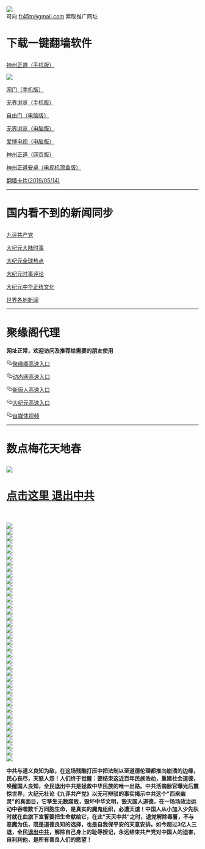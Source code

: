 <a name="1" id="1" target="_blank"></a> <span id="1"></span>
<a name="2" id="2" target="_blank"></a> <span id="2"></span>
<a name="3" id="3" target="_blank"></a> <span id="3"></span>
<a name="4" id="4" target="_blank"></a> <span id="4"></span>
<a name="5" id="5" target="_blank"></a> <span id="5"></span>
<a name="6" id="6" target="_blank"></a> <span id="6"></span>
<a name="7" id="7" target="_blank"></a> <span id="7"></span>
<a name="8" id="8" target="_blank"></a> <span id="8"></span>
<a name="9" id="9" target="_blank"></a> <span id="9"></span>
<img src="https://raw.githubusercontent.com/szzd3/1/master/t/fq1.jpg"><br>
可向 fr45tr@gmail.com 索取推广网址
<h1><p><strong>下载一键翻墙软件</strong></p></h1>
<p><a href="https://git.io/vQjqe">神州正道（手机版）</a><img src="https://raw.githubusercontent.com/hao369/a/master/benzoutuijian.gif" alt=""></p>
<img src="https://raw.githubusercontent.com/szzd3/1/master/t/sz.jpg"><br>
<p><a href="https://git.io/ogatea2">网门（手机版）</a><img src="https://raw.githubusercontent.com/hao369/a/master/benzoutuijian.gif" alt=""></p>
<p><a href="https://raw.githubusercontent.com/wujieliulan/download/master/um.apk?raw=true">无界浏览（手机版）</a></p>
<p><a href="https://git.io/fgp">自由门（电脑版）</a><img src="https://raw.githubusercontent.com/hao369/a/master/benzoutuijian.gif" alt=""></p>
<p><a href="https://git.io/vEJlj">无界浏览（电脑版）</a><img src="https://raw.githubusercontent.com/hao369/a/master/benzoutuijian.gif" alt=""></p>
<p><a href="https://raw.githubusercontent.com/szzd3/szzd1.github.io/master/szzd/iPPOTV.zip">爱博电视（电脑版）</a></p>
<p><a href="https://git.io/fxNjC">神州正道（网页版）</a></p>
<p><a href="https://git.io/vAonz">神州正道安卓（电视机顶盒版）</a></p>
<p><a href="https://git.io/fjIOc">翻墙卡片(2019/05/14)</a></p>
<hr>
<h1><p><strong>国内看不到的新闻同步</strong></p></h1>
<p><a target="_blank" href="https://git.io/fj0Tk">九评共产党</a></p>
<p><a target="_blank" href="https://git.io/fj0UM">大纪元大陆时事</a></p>
<p><a target="_blank" href="https://git.io/fj0TI">大纪元全球热点</a></p>
<p><a target="_blank" href="https://git.io/fj0Tt">大纪元时事评论</a></p>
<p><a target="_blank" href="https://git.io/fj0Tm">大纪元中华正统文化</a></p>
<p><a target="_blank" href="https://git.io/toutiao">世界各地新闻</a></p>
<hr><h1>聚缘阁代理</h1>
<p><strong>网址正常，欢迎访问及推荐给需要的朋友使用</strong></p>
<p>
<a id="user-content-聚缘阁高速入口" class="anchor" href="#%E8%81%9A%E7%BC%98%E9%98%81%E9%AB%98%E9%80%9F%E5%85%A5%E5%8F%A3" aria-hidden="true"><svg class="octicon octicon-link" viewbox="0 0 16 16" version="1.1" width="16" height="16" aria-hidden="true"><path fill-rule="evenodd" d="M4 9h1v1H4c-1.5 0-3-1.69-3-3.5S2.55 3 4 3h4c1.45 0 3 1.69 3 3.5 0 1.41-.91 2.72-2 3.25V8.59c.58-.45 1-1.27 1-2.09C10 5.22 8.98 4 8 4H4c-.98 0-2 1.22-2 2.5S3 9 4 9zm9-3h-1v1h1c1 0 2 1.22 2 2.5S13.98 12 13 12H9c-.98 0-2-1.22-2-2.5 0-.83.42-1.64 1-2.09V6.25c-1.09.53-2 1.84-2 3.25C6 11.31 7.55 13 9 13h4c1.45 0 3-1.69 3-3.5S14.5 6 13 6z"></path></svg></a><a href="https://p4t4lqu0t2.execute-api.us-east-1.amazonaws.com/r" rel="nofollow">聚缘阁高速入口</a><img src="https://raw.githubusercontent.com/hao369/a/master/jyg.gif" alt="">
</p>
<p>
<a id="user-content-动态网高速入口" class="anchor" href="#%E5%8A%A8%E6%80%81%E7%BD%91%E9%AB%98%E9%80%9F%E5%85%A5%E5%8F%A3" aria-hidden="true"><svg class="octicon octicon-link" viewbox="0 0 16 16" version="1.1" width="16" height="16" aria-hidden="true"><path fill-rule="evenodd" d="M4 9h1v1H4c-1.5 0-3-1.69-3-3.5S2.55 3 4 3h4c1.45 0 3 1.69 3 3.5 0 1.41-.91 2.72-2 3.25V8.59c.58-.45 1-1.27 1-2.09C10 5.22 8.98 4 8 4H4c-.98 0-2 1.22-2 2.5S3 9 4 9zm9-3h-1v1h1c1 0 2 1.22 2 2.5S13.98 12 13 12H9c-.98 0-2-1.22-2-2.5 0-.83.42-1.64 1-2.09V6.25c-1.09.53-2 1.84-2 3.25C6 11.31 7.55 13 9 13h4c1.45 0 3-1.69 3-3.5S14.5 6 13 6z"></path></svg></a><a href="https://p4t4lqu0t2.execute-api.us-east-1.amazonaws.com/r" rel="nofollow">动态网高速入口</a><img src="https://raw.githubusercontent.com/hao369/a/master/jygdl.gif" alt="">
</p>
<p>
<a id="user-content-新唐人高速入口" class="anchor" href="#%E6%96%B0%E5%94%90%E4%BA%BA%E9%AB%98%E9%80%9F%E5%85%A5%E5%8F%A3" aria-hidden="true"><svg class="octicon octicon-link" viewbox="0 0 16 16" version="1.1" width="16" height="16" aria-hidden="true"><path fill-rule="evenodd" d="M4 9h1v1H4c-1.5 0-3-1.69-3-3.5S2.55 3 4 3h4c1.45 0 3 1.69 3 3.5 0 1.41-.91 2.72-2 3.25V8.59c.58-.45 1-1.27 1-2.09C10 5.22 8.98 4 8 4H4c-.98 0-2 1.22-2 2.5S3 9 4 9zm9-3h-1v1h1c1 0 2 1.22 2 2.5S13.98 12 13 12H9c-.98 0-2-1.22-2-2.5 0-.83.42-1.64 1-2.09V6.25c-1.09.53-2 1.84-2 3.25C6 11.31 7.55 13 9 13h4c1.45 0 3-1.69 3-3.5S14.5 6 13 6z"></path></svg></a><a href="https://p4t4lqu0t2.execute-api.us-east-1.amazonaws.com/r" rel="nofollow">新唐人高速入口</a>
</p>
<p>
<a id="user-content-大纪元高速入口" class="anchor" href="#%E5%A4%A7%E7%BA%AA%E5%85%83%E9%AB%98%E9%80%9F%E5%85%A5%E5%8F%A3" aria-hidden="true"><svg class="octicon octicon-link" viewbox="0 0 16 16" version="1.1" width="16" height="16" aria-hidden="true"><path fill-rule="evenodd" d="M4 9h1v1H4c-1.5 0-3-1.69-3-3.5S2.55 3 4 3h4c1.45 0 3 1.69 3 3.5 0 1.41-.91 2.72-2 3.25V8.59c.58-.45 1-1.27 1-2.09C10 5.22 8.98 4 8 4H4c-.98 0-2 1.22-2 2.5S3 9 4 9zm9-3h-1v1h1c1 0 2 1.22 2 2.5S13.98 12 13 12H9c-.98 0-2-1.22-2-2.5 0-.83.42-1.64 1-2.09V6.25c-1.09.53-2 1.84-2 3.25C6 11.31 7.55 13 9 13h4c1.45 0 3-1.69 3-3.5S14.5 6 13 6z"></path></svg></a><a href="https://p4t4lqu0t2.execute-api.us-east-1.amazonaws.com/r" rel="nofollow">大纪元高速入口</a>
</p>
<p>
<a id="user-content-自媒体视频" class="anchor" href="#%E8%87%AA%E5%AA%92%E4%BD%93%E8%A7%86%E9%A2%91" aria-hidden="true"><svg class="octicon octicon-link" viewbox="0 0 16 16" version="1.1" width="16" height="16" aria-hidden="true"><path fill-rule="evenodd" d="M4 9h1v1H4c-1.5 0-3-1.69-3-3.5S2.55 3 4 3h4c1.45 0 3 1.69 3 3.5 0 1.41-.91 2.72-2 3.25V8.59c.58-.45 1-1.27 1-2.09C10 5.22 8.98 4 8 4H4c-.98 0-2 1.22-2 2.5S3 9 4 9zm9-3h-1v1h1c1 0 2 1.22 2 2.5S13.98 12 13 12H9c-.98 0-2-1.22-2-2.5 0-.83.42-1.64 1-2.09V6.25c-1.09.53-2 1.84-2 3.25C6 11.31 7.55 13 9 13h4c1.45 0 3-1.69 3-3.5S14.5 6 13 6z"></path></svg></a><a href="https://buudtuvzhl.execute-api.ap-northeast-1.amazonaws.com/bcx" rel="nofollow">自媒体视频</a>
</p>
<p>
<hr>
<h1><p><strong>数点梅花天地春</strong></p></h1>
<img src="https://raw.githubusercontent.com/szzd3/1/master/t/01.jpg">
<h1><strong><a href="https://s3-us-west-1.amazonaws.com/ogaten/show.htm?ogQuit.aspx&from=852" rel="nofollow">点击这里 退出中共</a></strong></h1><br>
<br>
<img src="https://raw.githubusercontent.com/szzd3/1/master/t/03.jpg"><br>
<img src="https://raw.githubusercontent.com/szzd3/1/master/t/04.jpg"><br>
<img src="https://raw.githubusercontent.com/szzd3/1/master/t/06.jpg"><br>
<img src="https://raw.githubusercontent.com/szzd3/1/master/t/07.jpg"><br>
<img src="https://raw.githubusercontent.com/szzd3/1/master/t/10.jpg"><br>
<img src="https://raw.githubusercontent.com/szzd3/1/master/t/11.jpg"><br>
<img src="https://raw.githubusercontent.com/szzd3/1/master/t/12.jpg"><br>
<img src="https://raw.githubusercontent.com/szzd3/1/master/t/13.jpg"><br>
<img src="https://raw.githubusercontent.com/szzd3/1/master/t/14.jpg"><br>
<img src="https://raw.githubusercontent.com/szzd3/1/master/t/15.jpg"><br>
<img src="https://raw.githubusercontent.com/szzd3/1/master/t/16.jpg"><br>
<img src="https://raw.githubusercontent.com/szzd3/1/master/t/17.jpg"><br>
<img src="https://raw.githubusercontent.com/szzd3/1/master/t/18.jpg"><br>
<img src="https://raw.githubusercontent.com/szzd3/1/master/t/19.jpg"><br>
<img src="https://raw.githubusercontent.com/szzd3/1/master/t/20.jpg"><br>
<img src="https://raw.githubusercontent.com/szzd3/1/master/t/21.jpg"><br>
<img src="https://raw.githubusercontent.com/szzd3/1/master/t/22.jpg"><br>
<img src="https://raw.githubusercontent.com/szzd3/1/master/t/23.jpg"><br>
<img src="https://raw.githubusercontent.com/szzd3/1/master/t/24.jpg"><br>
<img src="https://raw.githubusercontent.com/szzd3/1/master/t/25.jpg"><br>
<img src="https://raw.githubusercontent.com/szzd3/1/master/t/26.jpg"><br>
<img src="https://raw.githubusercontent.com/szzd3/1/master/t/27.jpg"><br>
<img src="https://raw.githubusercontent.com/szzd3/1/master/t/28.jpg"><br>
<img src="https://raw.githubusercontent.com/szzd3/1/master/t/29.jpg"><br>
<img src="https://raw.githubusercontent.com/szzd3/1/master/t/30.jpg"><br>
<img src="https://raw.githubusercontent.com/szzd3/1/master/t/31.jpg"><br>
<img src="https://raw.githubusercontent.com/szzd3/1/master/t/32.jpg"><br>
<img src="https://raw.githubusercontent.com/szzd3/1/master/t/33.jpg"><br>
<img src="https://raw.githubusercontent.com/szzd3/1/master/t/34.jpg"><br>
<img src="https://raw.githubusercontent.com/szzd3/1/master/t/35.jpg"><br>
<img src="https://raw.githubusercontent.com/szzd3/1/master/t/36.jpg"><br>
<img src="https://raw.githubusercontent.com/szzd3/1/master/t/37.jpg"><br>
<img src="https://raw.githubusercontent.com/szzd3/1/master/t/38.jpg"><br>
<img src="https://raw.githubusercontent.com/szzd3/1/master/t/39.jpg"><br>
<img src="https://raw.githubusercontent.com/szzd3/1/master/t/40.jpg"><br>
<img src="https://raw.githubusercontent.com/szzd3/1/master/t/41.jpg"><br>
<img src="https://raw.githubusercontent.com/szzd3/1/master/t/42.jpg"><br>
<img src="https://raw.githubusercontent.com/szzd3/1/master/t/43.jpg"><br>
<img src="https://raw.githubusercontent.com/szzd3/1/master/t/44.jpg"><br>
<p><p><strong>中共与道义良知为敌，在这场残酷打压中把法制以至道德伦理都推向崩溃的边缘，民心丧尽，天怒人怨！人们终于觉醒：要结束这近百年民族浩劫，重建社会道德，唤醒国人良知，全民退出中共是拯救中华民族的唯一出路。中共活摘器官曝光后震惊世界，大纪元社论《九评共产党》以无可辩驳的事实揭示中共这个"西来幽灵"的真面目，它孳生无数腐败，毁坏中华文明，毁灭国人道德，在一场场政治运动中吞噬数千万同胞生命，是真实的魔鬼组织，必遭天谴！中国人从小加入少先队时就在血旗下宣誓要把生命献给它，在此"天灭中共"之时，退党解除毒誓，不与恶魔为伍，既是道德良知的选择，也是自我保平安的天意安排。如今超过3亿人三退，全民<a href="https://s3-us-west-1.amazonaws.com/ogaten/show.htm?ogQuit.aspx&from=852" rel="nofollow">退出中共</a>，解除自己身上的耻辱授记，永远结束共产党对中国人的迫害，自利利他，是所有善良人们的愿望！</strong></p></p>
